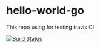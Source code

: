 # hello-world-go
This repo using for testing travis CI

[![Build Status](https://travis-ci.com/nhatntnexle/hello-world-go.svg?branch=master)](https://travis-ci.com/nhatntnexle/hello-world-go)
